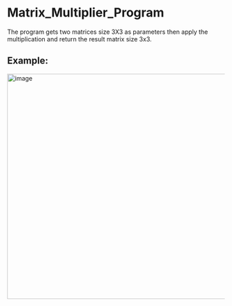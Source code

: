 # Matrix_Multiplier_Program

The program gets two matrices size 3X3 as
parameters then apply the multiplication and return the result matrix size 3x3.

<h2>Example:</h2>
<img width="523" alt="image" src="https://github.com/BasmalaElbatran/Matrix_Multiplier_Program/assets/164108674/492488e2-8b36-4c7c-b1dd-97f946d67ded">
